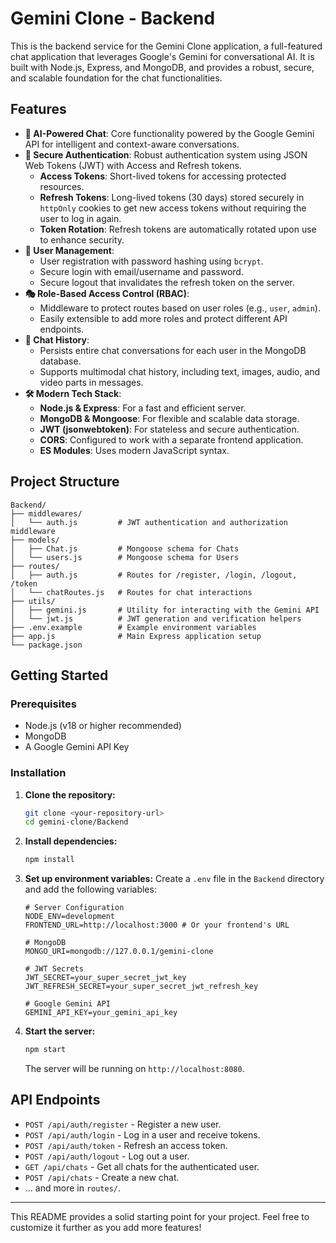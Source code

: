 # Gemini Clone - Backend

This is the backend service for the Gemini Clone application, a full-featured chat application that leverages Google's Gemini for conversational AI. It is built with Node.js, Express, and MongoDB, and provides a robust, secure, and scalable foundation for the chat functionalities.

## Features

*   **🤖 AI-Powered Chat**: Core functionality powered by the Google Gemini API for intelligent and context-aware conversations.
*   **🔐 Secure Authentication**: Robust authentication system using JSON Web Tokens (JWT) with Access and Refresh tokens.
    *   **Access Tokens**: Short-lived tokens for accessing protected resources.
    *   **Refresh Tokens**: Long-lived tokens (30 days) stored securely in `httpOnly` cookies to get new access tokens without requiring the user to log in again.
    *   **Token Rotation**: Refresh tokens are automatically rotated upon use to enhance security.
*   **👤 User Management**:
    *   User registration with password hashing using `bcrypt`.
    *   Secure login with email/username and password.
    *   Secure logout that invalidates the refresh token on the server.
*   **🎭 Role-Based Access Control (RBAC)**:
    *   Middleware to protect routes based on user roles (e.g., `user`, `admin`).
    *   Easily extensible to add more roles and protect different API endpoints.
*   **💬 Chat History**:
    *   Persists entire chat conversations for each user in the MongoDB database.
    *   Supports multimodal chat history, including text, images, audio, and video parts in messages.
*   **🛠️ Modern Tech Stack**:
    *   **Node.js & Express**: For a fast and efficient server.
    *   **MongoDB & Mongoose**: For flexible and scalable data storage.
    *   **JWT (jsonwebtoken)**: For stateless and secure authentication.
    *   **CORS**: Configured to work with a separate frontend application.
    *   **ES Modules**: Uses modern JavaScript syntax.

## Project Structure

```
Backend/
├── middlewares/
│   └── auth.js         # JWT authentication and authorization middleware
├── models/
│   ├── Chat.js         # Mongoose schema for Chats
│   └── users.js        # Mongoose schema for Users
├── routes/
│   ├── auth.js         # Routes for /register, /login, /logout, /token
│   └── chatRoutes.js   # Routes for chat interactions
├── utils/
│   ├── gemini.js       # Utility for interacting with the Gemini API
│   └── jwt.js          # JWT generation and verification helpers
├── .env.example        # Example environment variables
├── app.js              # Main Express application setup
└── package.json
```

## Getting Started

### Prerequisites

*   Node.js (v18 or higher recommended)
*   MongoDB
*   A Google Gemini API Key

### Installation

1.  **Clone the repository:**
    ```bash
    git clone <your-repository-url>
    cd gemini-clone/Backend
    ```

2.  **Install dependencies:**
    ```bash
    npm install
    ```

3.  **Set up environment variables:**
    Create a `.env` file in the `Backend` directory and add the following variables:

    ```env
    # Server Configuration
    NODE_ENV=development
    FRONTEND_URL=http://localhost:3000 # Or your frontend's URL

    # MongoDB
    MONGO_URI=mongodb://127.0.0.1/gemini-clone

    # JWT Secrets
    JWT_SECRET=your_super_secret_jwt_key
    JWT_REFRESH_SECRET=your_super_secret_jwt_refresh_key

    # Google Gemini API
    GEMINI_API_KEY=your_gemini_api_key
    ```

4.  **Start the server:**
    ```bash
    npm start
    ```
    The server will be running on `http://localhost:8080`.

## API Endpoints

*   `POST /api/auth/register` - Register a new user.
*   `POST /api/auth/login` - Log in a user and receive tokens.
*   `POST /api/auth/token` - Refresh an access token.
*   `POST /api/auth/logout` - Log out a user.
*   `GET /api/chats` - Get all chats for the authenticated user.
*   `POST /api/chats` - Create a new chat.
*   ... and more in `routes/`.

---

This README provides a solid starting point for your project. Feel free to customize it further as you add more features!

<!--
[PROMPT_SUGGESTION]How can I improve the security of my JWT implementation?[/PROMPT_SUGGESTION]
[PROMPT_SUGGESTION]Can you help me write the JSDoc comments for the `auth.js` routes?[/PROMPT_SUGGESTION]
